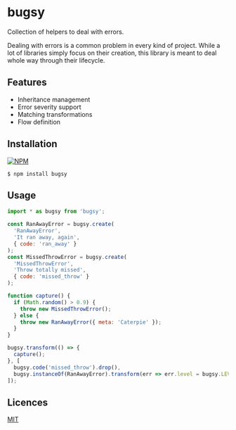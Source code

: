 
# bugsy

Collection of helpers to deal with errors.

Dealing with errors is a common problem in every kind of
project. While a lot of libraries simply focus on their
creation, this library is meant to deal whole way through
their lifecycle.

## Features

* Inheritance management
* Error severity support
* Matching transformations
* Flow definition

## Installation

[![NPM](https://nodei.co/npm/bugsy.png?downloads=true)](https://nodei.co/npm/bugsy/)

```
$ npm install bugsy
```

## Usage

```javascript
import * as bugsy from 'bugsy';

const RanAwayError = bugsy.create(
  'RanAwayError',
  'It ran away, again',
  { code: 'ran_away' }
);
const MissedThrowError = bugsy.create(
  'MissedThrowError',
  'Throw totally missed',
  { code: 'missed_throw' }
);

function capture() {
  if (Math.random() > 0.9) {
    throw new MissedThrowError();
  } else {
    throw new RanAwayError({ meta: 'Caterpie' }); 
  }
}

bugsy.transform(() => {
  capture();
}, [
  bugsy.code('missed_throw').drop(),
  bugsy.instanceOf(RanAwayError).transform(err => err.level = bugsy.LEVELS_SYSLOG.EMERGENCY)
]);
```

## Licences

[MIT](LICENSE)